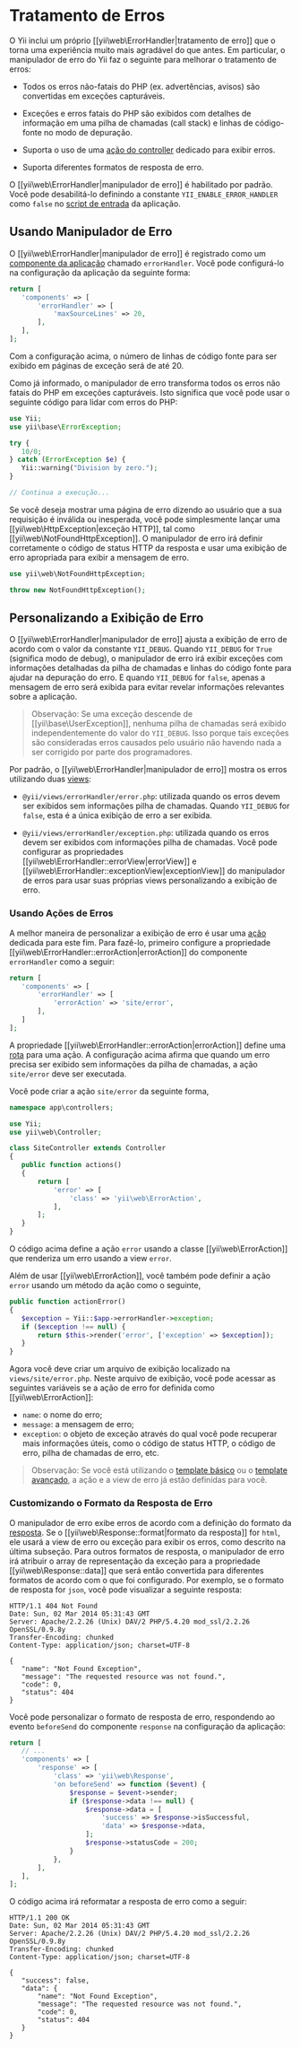 Tratamento de Erros
===============

O Yii inclui um próprio [[yii\web\ErrorHandler|tratamento de erro]] que o torna uma experiência muito mais agradável do que antes. Em particular, o manipulador de erro do Yii faz o seguinte para melhorar o tratamento de erros:

* Todos os erros não-fatais do PHP (ex. advertências, avisos) são convertidas em exceções capturáveis.

* Exceções e erros fatais do PHP são exibidos com detalhes de informação em uma pilha de chamadas (call stack) e linhas de código-fonte no modo de depuração.

* Suporta o uso de uma [ação do controller](structure-controllers.md#actions) dedicado para exibir erros.

* Suporta diferentes formatos de resposta de erro.

O [[yii\web\ErrorHandler|manipulador de erro]] é habilitado por padrão. Você pode desabilitá-lo definindo a constante `YII_ENABLE_ERROR_HANDLER` como `false` no [script de entrada](structure-entry-scripts.md) da aplicação.


## Usando Manipulador de Erro <span id="using-error-handler"></span>

O [[yii\web\ErrorHandler|manipulador de erro]] é registrado como um [componente da aplicação](structure-application-components.md) chamado `errorHandler`.
Você pode configurá-lo na configuração da aplicação da seguinte forma:

```php
return [
   'components' => [
       'errorHandler' => [
           'maxSourceLines' => 20,
       ],
   ],
];
```

Com a configuração acima, o número de linhas de código fonte para ser exibido em páginas de exceção será de até 20.

Como já informado, o manipulador de erro transforma todos os erros não fatais do PHP em exceções capturáveis. Isto significa que você pode usar o seguinte código para lidar com erros do PHP:

```php
use Yii;
use yii\base\ErrorException;

try {
   10/0;
} catch (ErrorException $e) {
   Yii::warning("Division by zero.");
}

// Continua a execução...
```

Se você deseja mostrar uma página de erro dizendo ao usuário que a sua requisição é inválida ou inesperada, você pode simplesmente lançar uma [[yii\web\HttpException|exceção HTTP]], tal como [[yii\web\NotFoundHttpException]]. O manipulador de erro irá definir corretamente o código de status HTTP da resposta e usar uma exibição de erro apropriada para exibir a mensagem de erro.

```php
use yii\web\NotFoundHttpException;

throw new NotFoundHttpException();
```


## Personalizando a Exibição de Erro <span id="customizing-error-display"></span>

O [[yii\web\ErrorHandler|manipulador de erro]] ajusta a exibição de erro de acordo com o valor da constante `YII_DEBUG`. Quando `YII_DEBUG` for `True` (significa modo de debug), o manipulador de erro irá exibir exceções com informações detalhadas da pilha de chamadas e linhas do código fonte para ajudar na depuração do erro. E quando `YII_DEBUG` for `false`, apenas a mensagem de erro será exibida para evitar revelar informações relevantes sobre a aplicação.

> Observação: Se uma exceção descende de [[yii\base\UserException]], nenhuma pilha de chamadas será exibido independentemente do valor do `YII_DEBUG`. Isso porque tais exceções são consideradas erros causados pelo usuário não havendo nada a ser corrigido por parte dos programadores.

Por padrão, o [[yii\web\ErrorHandler|manipulador de erro]] mostra os erros utilizando duas  [views](structure-views.md):

* `@yii/views/errorHandler/error.php`: utilizada quando os erros devem ser exibidos sem informações pilha de chamadas. Quando `YII_DEBUG` for `false`, esta é a única exibição de erro a ser exibida.

* `@yii/views/errorHandler/exception.php`: utilizada quando os erros devem ser exibidos com informações pilha de chamadas. Você pode configurar as propriedades [[yii\web\ErrorHandler::errorView|errorView]] e [[yii\web\ErrorHandler::exceptionView|exceptionView]]
do manipulador de erros para usar suas próprias views personalizando  a exibição de erro.


### Usando Ações de Erros <span id="using-error-actions"></span>

A melhor maneira de personalizar a exibição de erro é usar uma [ação](structure-controllers.md) dedicada para este fim. Para fazê-lo, primeiro configure a propriedade [[yii\web\ErrorHandler::errorAction|errorAction]] do componente `errorHandler`
como a seguir:

```php
return [
   'components' => [
       'errorHandler' => [
           'errorAction' => 'site/error',
       ],
   ]
];
```

A propriedade [[yii\web\ErrorHandler::errorAction|errorAction]] define uma [rota](structure-controllers.md#routes) para uma ação. A configuração acima afirma que quando um erro precisa ser exibido sem informações da pilha de chamadas, a ação `site/error` deve ser executada.

Você pode criar a ação `site/error` da seguinte forma,

```php
namespace app\controllers;

use Yii;
use yii\web\Controller;

class SiteController extends Controller
{
   public function actions()
   {
       return [
           'error' => [
               'class' => 'yii\web\ErrorAction',
           ],
       ];
   }
}
```

O código acima define a ação `error` usando a classe [[yii\web\ErrorAction]] que renderiza um erro usando a view `error`.

Além de usar [[yii\web\ErrorAction]], você também pode definir a ação `error` usando um método da ação como o seguinte,

```php
public function actionError()
{
   $exception = Yii::$app->errorHandler->exception;
   if ($exception !== null) {
       return $this->render('error', ['exception' => $exception]);
   }
}
```

Agora você deve criar um arquivo de exibição localizado na `views/site/error.php`. Neste arquivo de exibição, você pode acessar as seguintes variáveis se a ação de erro for definida como
[[yii\web\ErrorAction]]:

* `name`: o nome do erro;
* `message`: a mensagem de erro;
* `exception`: o objeto de exceção através do qual você pode recuperar mais informações úteis, como o código de status HTTP, o código de erro, pilha de chamadas de erro, etc.

> Observação: Se você está utilizando o [template básico](start-installation.md) ou o [template avançado](https://github.com/yiisoft/yii2-app-advanced/blob/master/docs/guide-pt-BR/README.md), a ação e a view de erro já estão definidas para você.


### Customizando o Formato da Resposta de Erro <span id="error-format"></span>

O manipulador de erro exibe erros de acordo com a definição do formato da [resposta](runtime-responses.md). Se o [[yii\web\Response::format|formato da resposta]] for `html`, ele usará a view de erro ou exceção para exibir os erros, como descrito na última subseção. Para outros formatos de resposta, o manipulador de erro irá atribuir o array de representação da exceção para a propriedade [[yii\web\Response::data]] que será então convertida para diferentes formatos de acordo com o que foi configurado. Por exemplo, se o formato de resposta for `json`, você pode visualizar a seguinte resposta:

```
HTTP/1.1 404 Not Found
Date: Sun, 02 Mar 2014 05:31:43 GMT
Server: Apache/2.2.26 (Unix) DAV/2 PHP/5.4.20 mod_ssl/2.2.26 OpenSSL/0.9.8y
Transfer-Encoding: chunked
Content-Type: application/json; charset=UTF-8

{
   "name": "Not Found Exception",
   "message": "The requested resource was not found.",
   "code": 0,
   "status": 404
}
```

Você pode personalizar o formato de resposta de erro, respondendo ao evento `beforeSend` do componente `response` na configuração da aplicação:

```php
return [
   // ...
   'components' => [
       'response' => [
           'class' => 'yii\web\Response',
           'on beforeSend' => function ($event) {
               $response = $event->sender;
               if ($response->data !== null) {
                   $response->data = [
                       'success' => $response->isSuccessful,
                       'data' => $response->data,
                   ];
                   $response->statusCode = 200;
               }
           },
       ],
   ],
];
```

O código acima irá reformatar a resposta de erro como a seguir:

```
HTTP/1.1 200 OK
Date: Sun, 02 Mar 2014 05:31:43 GMT
Server: Apache/2.2.26 (Unix) DAV/2 PHP/5.4.20 mod_ssl/2.2.26 OpenSSL/0.9.8y
Transfer-Encoding: chunked
Content-Type: application/json; charset=UTF-8

{
   "success": false,
   "data": {
       "name": "Not Found Exception",
       "message": "The requested resource was not found.",
       "code": 0,
       "status": 404
   }
}
```
